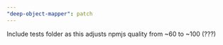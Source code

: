 ```yaml
---
"deep-object-mapper": patch
---
```


Include tests folder as this adjusts npmjs quality from ~60 to ~100 (???)
